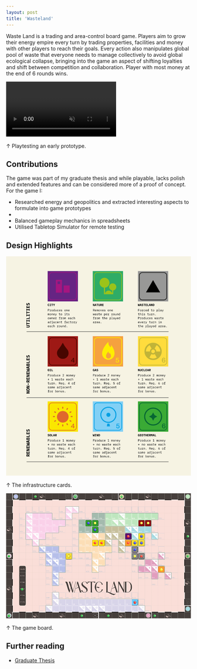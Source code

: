```yaml
---
layout: post
title: 'Wasteland'
---
```


Waste Land is a trading and area-control board game. Players aim to grow their energy empire every turn by trading properties, facilities and money with other players to reach their goals. Every action also manipulates global pool of waste that everyone needs to manage collectively to avoid global ecological collapse, bringing into the game an aspect of shifting loyalties and shift between competition and collaboration. Player with most money at the end of 6 rounds wins.

<video src="/assets/video/Wasteland_trailer.mp4" autoplay loop muted playsinline></video>
<div class="small"> ↑ Playtesting an early prototype.</div>

## Contributions
The game was part of my graduate thesis and while playable, lacks polish and extended features and can be considered more of a proof of concept. For the game I:

- Researched energy and geopolitics and extracted interesting aspects to formulate into game prototypes
- 
- Balanced gameplay mechanics in spreadsheets
- Utilised Tabletop Simulator for remote testing

## Design Highlights

![Infra Tiles](../assets/img/projects/Wasteland/infraTiles.png)
<div class="small"> ↑ The infrastructure cards.</div>

![The Final Game Board](../assets/img/projects/Wasteland/wastelandBoard.png)
<div class="small"> ↑ The game board.</div>

## Further reading

- [Graduate Thesis](/thesis)